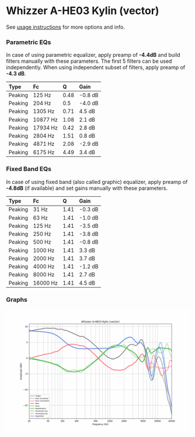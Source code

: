 # Whizzer A-HE03 Kylin (vector)
See [usage instructions](https://github.com/jaakkopasanen/AutoEq#usage) for more options and info.

### Parametric EQs
In case of using parametric equalizer, apply preamp of **-4.4dB** and build filters manually
with these parameters. The first 5 filters can be used independently.
When using independent subset of filters, apply preamp of **-4.3 dB**.

| Type    | Fc       |    Q | Gain    |
|:--------|:---------|:-----|:--------|
| Peaking | 125 Hz   | 0.48 | -0.8 dB |
| Peaking | 204 Hz   | 0.5  | -4.0 dB |
| Peaking | 1305 Hz  | 0.71 | 4.5 dB  |
| Peaking | 10877 Hz | 1.08 | 2.1 dB  |
| Peaking | 17934 Hz | 0.42 | 2.8 dB  |
| Peaking | 2804 Hz  | 1.51 | 0.8 dB  |
| Peaking | 4871 Hz  | 2.08 | -2.9 dB |
| Peaking | 6175 Hz  | 4.49 | 3.4 dB  |

### Fixed Band EQs
In case of using fixed band (also called graphic) equalizer, apply preamp of **-4.8dB**
(if available) and set gains manually with these parameters.

| Type    | Fc       |    Q | Gain    |
|:--------|:---------|:-----|:--------|
| Peaking | 31 Hz    | 1.41 | -0.3 dB |
| Peaking | 63 Hz    | 1.41 | -1.0 dB |
| Peaking | 125 Hz   | 1.41 | -3.5 dB |
| Peaking | 250 Hz   | 1.41 | -3.8 dB |
| Peaking | 500 Hz   | 1.41 | -0.8 dB |
| Peaking | 1000 Hz  | 1.41 | 3.3 dB  |
| Peaking | 2000 Hz  | 1.41 | 3.7 dB  |
| Peaking | 4000 Hz  | 1.41 | -1.2 dB |
| Peaking | 8000 Hz  | 1.41 | 2.7 dB  |
| Peaking | 16000 Hz | 1.41 | 4.5 dB  |

### Graphs
![](./Whizzer%20A-HE03%20Kylin%20(vector).png)
